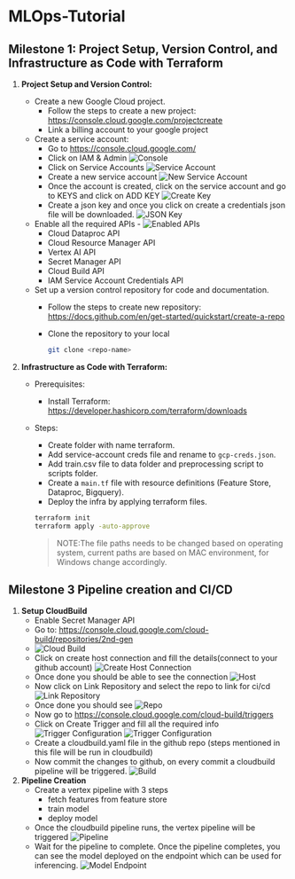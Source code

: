 # MLOps-Tutorial

## Milestone 1: Project Setup, Version Control, and Infrastructure as Code with Terraform

1. **Project Setup and Version Control:**
    - Create a new Google Cloud project.
      - Follow the steps to create a new project: https://console.cloud.google.com/projectcreate
      - Link a billing account to your google project
    - Create a service account:
      - Go to https://console.cloud.google.com/
      - Click on IAM & Admin
        ![Console](images/console.png)
      - Click on Service Accounts
        ![Service Account](images/service-account.png)
      - Create a new service account
        ![New Service Account](images/new-service-account.png)
      - Once the account is created, click on the service account and go to KEYS and click on ADD KEY
        ![Create Key](images/create-key.png)
      - Create a json key and once you click on create a credentials json file will be downloaded.
        ![JSON Key](images/json-key.png)
    - Enable all the required APIs - 
      ![Enabled APIs](images/enabled-apis.png)
        - Cloud Dataproc API
        - Cloud Resource Manager API
        - Vertex AI API
        - Secret Manager API
        - Cloud Build API
        - IAM Service Account Credentials API
    - Set up a version control repository for code and documentation.
      - Follow the steps to create new repository: https://docs.github.com/en/get-started/quickstart/create-a-repo
      - Clone the repository to your local

        ```sh
        git clone <repo-name>
        ```

2. **Infrastructure as Code with Terraform:**
   - Prerequisites:
     - Install Terraform: https://developer.hashicorp.com/terraform/downloads
   - Steps:
      - Create folder with name terraform.
      - Add service-account creds file and rename to `gcp-creds.json`.
      - Add train.csv file to data folder and preprocessing script to scripts folder.
      - Create a `main.tf` file with resource definitions (Feature Store, Dataproc, Bigquery).
      - Deploy the infra by applying terraform files.

      ```sh
      terraform init
      terraform apply -auto-approve 
      ```

      >NOTE:The file paths needs to be changed based on operating system, current paths are based on MAC environment, for Windows change accordingly.

## Milestone 3 Pipeline creation and CI/CD
1. **Setup CloudBuild**
   - Enable Secret Manager API
   - Go to: https://console.cloud.google.com/cloud-build/repositories/2nd-gen 
   - ![Cloud Build](images/cloudbuild-repo.png)
   - Click on create host connection and fill the details(connect to your github account)
     ![Create Host Connection](images/create-host-conn.png)
   - Once done you should be able to see the connection
     ![Host](images/host.png)
   - Now click on Link Repository and select the repo to link for ci/cd
     ![Link Repository](images/link-repo.png)
   - Once done you should see ![Repo](images/repo.png)
   - Now go to https://console.cloud.google.com/cloud-build/triggers
   - Click on Create Trigger and fill all the required info
     ![Trigger Configuration](images/trigger-config1.png)
     ![Trigger Configuration](images/trigger-config2.png)
   - Create a cloudbuild.yaml file in the github repo (steps mentioned in this file will be run in cloudbuild)
   - Now commit the changes to github, on every commit a cloudbuild pipeline will be triggered.
     ![Build](images/build.png)
2. **Pipeline Creation**
   - Create a vertex pipeline with 3 steps
     - fetch features from feature store
     - train model
     - deploy model
   - Once the cloudbuild pipeline runs, the vertex pipeline will be triggered
     ![Pipeline](images/pipeline.png)
   - Wait for the pipeline to complete. Once the pipeline completes, you can see the model deployed on the endpoint which can be used for inferencing.
     ![Model Endpoint](images/model-endpoint.png)
